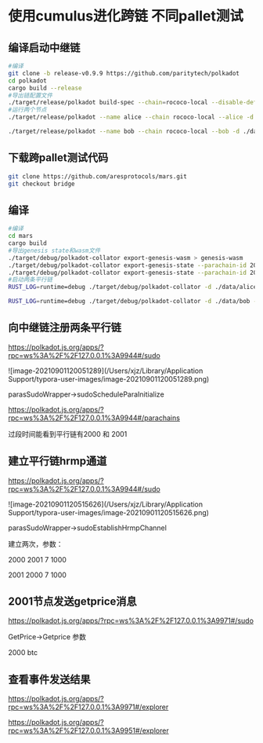# 使用cumulus进化跨链 不同pallet测试



## 编译启动中继链

```bash
#编译
git clone -b release-v0.9.9 https://github.com/paritytech/polkadot
cd polkadot
cargo build --release
#导出链配置文件
./target/release/polkadot build-spec --chain=rococo-local --disable-default-bootnode --raw > rococo-local.json
#运行两个节点
./target/release/polkadot --name alice --chain rococo-local --alice -d ./data/alice --ws-external --rpc-external --rpc-cors all  --node-key 0000000000000000000000000000000000000000000000000000000000000001

./target/release/polkadot --name bob --chain rococo-local --bob -d ./data/bob --bootnodes /ip4/127.0.0.1/tcp/30333/p2p/12D3KooWEyoppNCUx8Yx66oV9fJnriXwCcXwDDUA2kj6vnc6iDEp
```



## 下载跨pallet测试代码

```BASH
git clone https://github.com/aresprotocols/mars.git
git checkout bridge
```



## 编译

```bash
#编译
cd mars
cargo build 
#导出genesis state和wasm文件
./target/debug/polkadot-collator export-genesis-wasm > genesis-wasm
./target/debug/polkadot-collator export-genesis-state --parachain-id 2000 > genesis-state-2000
./target/debug/polkadot-collator export-genesis-state --parachain-id 2001 > genesis-state-2001
#启动两条平行链
RUST_LOG=runtime=debug ./target/debug/polkadot-collator -d ./data/alice --collator --alice --force-authoring --port 40557 --ws-port 9951 --parachain-id 2000 --ws-external --rpc-cors all --rpc-methods=unsafe -- --execution wasm --chain ../polkadot/rococo-local.json --port 40558 --bootnodes /ip4/127.0.0.1/tcp/30333/p2p/12D3KooWEyoppNCUx8Yx66oV9fJnriXwCcXwDDUA2kj6vnc6iDEp

RUST_LOG=runtime=debug ./target/debug/polkadot-collator -d ./data/bob --collator --bob --force-authoring --port 40777 --ws-port 9971 --parachain-id 2001 --ws-external --rpc-cors all --rpc-methods=unsafe -- --execution wasm --chain ../polkadot/rococo-local.json --port 40778 --bootnodes /ip4/127.0.0.1/tcp/30333/p2p/12D3KooWEyoppNCUx8Yx66oV9fJnriXwCcXwDDUA2kj6vnc6iDEp
```







## 向中继链注册两条平行链

https://polkadot.js.org/apps/?rpc=ws%3A%2F%2F127.0.0.1%3A9944#/sudo

![image-20210901120051289](/Users/xjz/Library/Application Support/typora-user-images/image-20210901120051289.png)

parasSudoWrapper->sudoScheduleParaInitialize



https://polkadot.js.org/apps/?rpc=ws%3A%2F%2F127.0.0.1%3A9944#/parachains

过段时间能看到平行链有2000 和 2001



## 建立平行链hrmp通道

https://polkadot.js.org/apps/?rpc=ws%3A%2F%2F127.0.0.1%3A9944#/sudo

![image-20210901120515626](/Users/xjz/Library/Application Support/typora-user-images/image-20210901120515626.png)

parasSudoWrapper->sudoEstablishHrmpChannel

建立两次，参数：

2000 2001 7 1000

2001 2000 7 1000



## 2001节点发送getprice消息

https://polkadot.js.org/apps/?rpc=ws%3A%2F%2F127.0.0.1%3A9971#/sudo

GetPrice->Getprice 参数

2000 btc



## 查看事件发送结果

https://polkadot.js.org/apps/?rpc=ws%3A%2F%2F127.0.0.1%3A9971#/explorer

https://polkadot.js.org/apps/?rpc=ws%3A%2F%2F127.0.0.1%3A9951#/explorer 

